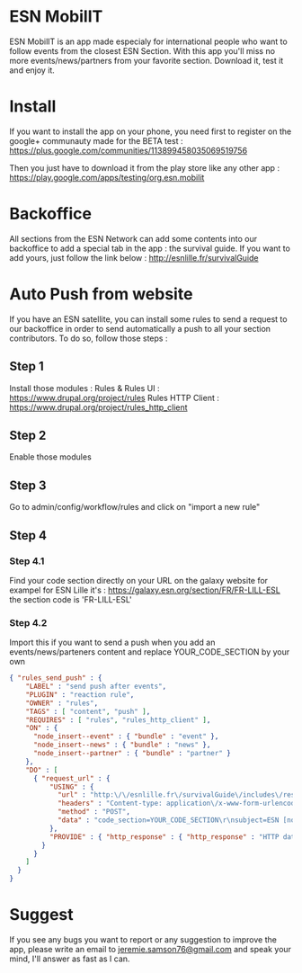 ESN MobilIT
============

ESN MobilIT is an app made especialy for international people who want to follow events from the closest ESN Section. 
With this app you'll miss no more events/news/partners from your favorite section. 
Download it, test it and enjoy it. 

# Install 

If you want to install the app on your phone, you need first to register on the google+ communauty made for the BETA test :
https://plus.google.com/communities/113899458035069519756

Then you just have to download it from the play store like any other app :
https://play.google.com/apps/testing/org.esn.mobilit

# Backoffice

All sections from the ESN Network can add some contents into our backoffice to add a special tab in the app : the survival guide. 
If you want to add yours, just follow the link below :
http://esnlille.fr/survivalGuide

# Auto Push from website

If you have an ESN satellite, you can install some rules to send a request to our backoffice in order to send automatically a push to all your section contributors.
To do so, follow those steps :

## Step 1

Install those modules : 
Rules & Rules UI : https://www.drupal.org/project/rules
Rules HTTP Client : https://www.drupal.org/project/rules_http_client

## Step 2

Enable those modules

## Step 3

Go to admin/config/workflow/rules and click on "import a new rule"

## Step 4

### Step 4.1

Find your code section directly on your URL on the galaxy website 
for exampel for ESN Lille it's : https://galaxy.esn.org/section/FR/FR-LILL-ESL
the section code is 'FR-LILL-ESL'

### Step 4.2

Import this if you want to send a push when you add an events/news/parteners content 
and replace YOUR_CODE_SECTION by your own

```json
{ "rules_send_push" : {
    "LABEL" : "send push after events",
    "PLUGIN" : "reaction rule",
    "OWNER" : "rules",
    "TAGS" : [ "content", "push" ],
    "REQUIRES" : [ "rules", "rules_http_client" ],
    "ON" : {
      "node_insert--event" : { "bundle" : "event" },
      "node_insert--news" : { "bundle" : "news" },
      "node_insert--partner" : { "bundle" : "partner" }
    },
    "DO" : [
      { "request_url" : {
          "USING" : {
            "url" : "http:\/\/esnlille.fr\/survivalGuide\/includes\/rest\/sendNotification.php",
            "headers" : "Content-type: application\/x-www-form-urlencoded",
            "method" : "POST",
            "data" : "code_section=YOUR_CODE_SECTION\r\nsubject=ESN [node:content-type] \r\nmessage=[node:title]"
          },
          "PROVIDE" : { "http_response" : { "http_response" : "HTTP data" } }
        }
      }
    ]
  }
}
```

# Suggest

If you see any bugs you want to report or any suggestion to improve the app, please write an email to jeremie.samson76@gmail.com and speak your mind, I'll answer as fast as I can. 


